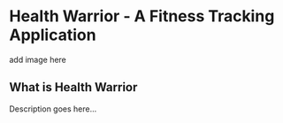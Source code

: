 # Health Warrior - A Fitness Tracking Application

add image here

## What is Health Warrior
Description goes here...
